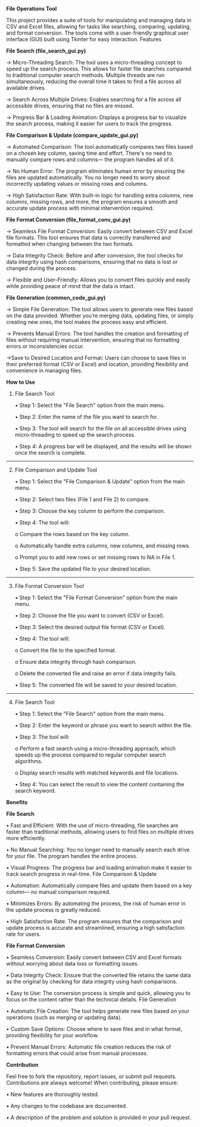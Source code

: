 **File Operations Tool**

This project provides a suite of tools for manipulating and managing data in CSV and Excel files, allowing for tasks like searching, comparing, updating, and format conversion. The tools come with a user-friendly graphical user interface (GUI) built using Tkinter for easy interaction.
Features

**File Search (file_search_gui.py)**

-> Micro-Threading Search: The tool uses a micro-threading concept to speed up the search process. This allows for faster file searches compared to traditional computer search methods. Multiple threads are run simultaneously, reducing the overall time it takes to find a file across all available drives.

-> Search Across Multiple Drives: Enables searching for a file across all accessible drives, ensuring that no files are missed.

-> Progress Bar & Loading Animation: Displays a progress bar to visualize the search process, making it easier for users to track the progress.

**File Comparison & Update (compare_update_gui.py)**

-> Automated Comparison: The tool automatically compares two files based on a chosen key column, saving time and effort. There's no need to manually compare rows and columns— the program handles all of it.

-> No Human Error: The program eliminates human error by ensuring the files are updated automatically. You no longer need to worry about incorrectly updating values or missing rows and columns.

-> High Satisfaction Rate: With built-in logic for handling extra columns, new columns, missing rows, and more, the program ensures a smooth and accurate update process with minimal intervention required.

**File Format Conversion (file_format_conv_gui.py)**

-> Seamless File Format Conversion: Easily convert between CSV and Excel file formats. This tool ensures that data is correctly transferred and formatted when changing between the two formats.

-> Data Integrity Check: Before and after conversion, the tool checks for data integrity using hash comparisons, ensuring that no data is lost or changed during the process.

-> Flexible and User-Friendly: Allows you to convert files quickly and easily while providing peace of mind that the data is intact.

**File Generation (common_code_gui.py)**

-> Simple File Generation: The tool allows users to generate new files based on the data provided. Whether you’re merging data, updating files, or simply creating new ones, the tool makes the process easy and efficient.

-> Prevents Manual Errors: The tool handles the creation and formatting of files without requiring manual intervention, ensuring that no formatting errors or inconsistencies occur.

->Save to Desired Location and Format: Users can choose to save files in their preferred format (CSV or Excel) and location, providing flexibility and convenience in managing files.


**How to Use**

1. File Search Tool
   
    •	Step 1: Select the "File Search" option from the main menu.

    •	Step 2: Enter the name of the file you want to search for.

    •	Step 3: The tool will search for the file on all accessible drives using micro-threading to speed up the search process.

    •	Step 4: A progress bar will be displayed, and the results will be shown once the search is complete.
________________________________________
2. File Comparison and Update Tool

    •	Step 1: Select the "File Comparison & Update" option from the main menu.

    •	Step 2: Select two files (File 1 and File 2) to compare.

    •	Step 3: Choose the key column to perform the comparison.

    •	Step 4: The tool will:

   o	Compare the rows based on the key column.

   o	Automatically handle extra columns, new columns, and missing rows.

   o	Prompt you to add new rows or set missing rows to NA in File 1.

   •	Step 5: Save the updated file to your desired location.
________________________________________
3. File Format Conversion Tool

   •	Step 1: Select the "File Format Conversion" option from the main menu.

   •	Step 2: Choose the file you want to convert (CSV or Excel).

   •	Step 3: Select the desired output file format (CSV or Excel).

   •	Step 4: The tool will:

   o    Convert the file to the specified format.

   o	Ensure data integrity through hash comparison.

   o	Delete the converted file and raise an error if data integrity fails.

    •	Step 5: The converted file will be saved to your desired location.
________________________________________
4. File Search Tool

    •	Step 1: Select the "File Search" option from the main menu.

    •	Step 2: Enter the keyword or phrase you want to search within the file.

    •	Step 3: The tool will:

   o	Perform a fast search using a micro-threading approach, which speeds up the process compared to regular computer search algorithms.

   o	Display search results with matched keywords and file locations.

    •	Step 4: You can select the result to view the content containing the search keyword.

**Benefits**

**File Search**
    
•	Fast and Efficient: With the use of micro-threading, file searches are faster than traditional methods, allowing users to find files on multiple drives more efficiently.
    
•	No Manual Searching: You no longer need to manually search each drive for your file. The program handles the entire process.
    
•	Visual Progress: The progress bar and loading animation make it easier to track search progress in real-time.
File Comparison & Update
    
•	Automation: Automatically compare files and update them based on a key column— no manual comparison required.
    
•	Minimizes Errors: By automating the process, the risk of human error in the update process is greatly reduced.
    
•	High Satisfaction Rate: The program ensures that the comparison and update process is accurate and streamlined, ensuring a high satisfaction rate for users.

**File Format Conversion**

•   Seamless Conversion: Easily convert between CSV and Excel formats without worrying about data loss or formatting issues.
    
•	Data Integrity Check: Ensure that the converted file retains the same data as the original by checking for data integrity using hash comparisons.
    
•	Easy to Use: The conversion process is simple and quick, allowing you to focus on the content rather than the technical details.
File Generation
    
•	Automatic File Creation: The tool helps generate new files based on your operations (such as merging or updating data).
    
•	Custom Save Options: Choose where to save files and in what format, providing flexibility for your workflow.
    
•	Prevent Manual Errors: Automatic file creation reduces the risk of formatting errors that could arise from manual processes.

**Contribution**

Feel free to fork the repository, report issues, or submit pull requests. Contributions are always welcome! When contributing, please ensure:

•	New features are thoroughly tested.

•	Any changes to the codebase are documented.

•	A description of the problem and solution is provided in your pull request.

